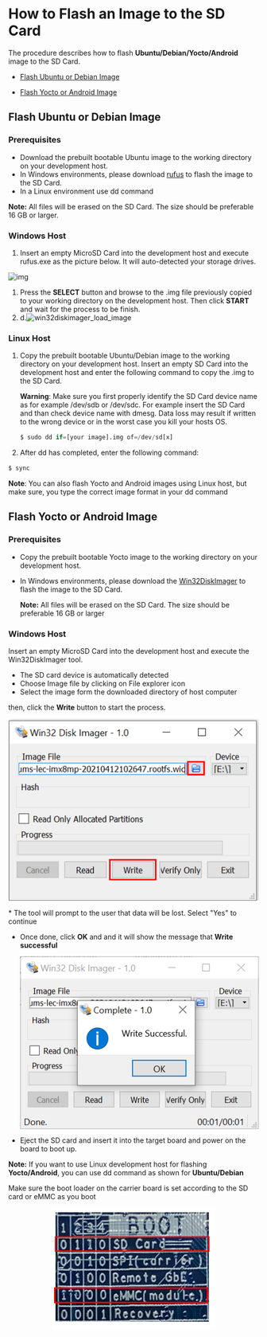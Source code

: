 <div class = "bullets">

# How to Flash an Image to the SD Card
The procedure describes how to flash **Ubuntu/Debian/Yocto/Android** image to the SD Card.

* [Flash Ubuntu or Debian Image](#Flash-Ubuntu-or-Debian-Image)

* [Flash Yocto or Android Image](#Flash-Yocto-or-Android-Image)    

## Flash Ubuntu or Debian Image

### Prerequisites

- Download the prebuilt bootable Ubuntu image to the working directory on your development host.
- In Windows environments, please download [rufus](https://rufus.ie/) to flash the image to the SD Card.
- In a Linux environment use dd command

 **Note:** All files will be erased on the SD Card. The size should be preferable 16 GB or larger. 

### Windows Host

1. Insert an empty MicroSD Card into the development host and execute rufus.exe as the picture below. It will auto-detected your storage drives.

![img](https://docs.ipi.wiki/smarc-ipi/ipi-smarc-px30/HowToFlashImage.assets/rufus_1.png)

1. Press the **SELECT** button and browse to the .img file previously copied to your working directory on the development host. Then click **START** and wait for the process to be finish.
2. d.![win32diskimager_load_image](https://docs.ipi.wiki/smarc-ipi/ipi-smarc-px30/HowToFlashImage.assets/rufus_2.png)

### Linux Host

1. Copy the prebuilt bootable Ubuntu/Debian image to the working directory on your development host. Insert an empty SD Card into the development host and enter the following command to copy the .img to the SD Card.

   **Warning**: Make sure you first properly identify the SD Card device name as for example /dev/sdb or /dev/sdc. For example insert the SD Card and than check device name with dmesg. Data loss may result if written to the wrong device or in the worst case you kill your hosts OS.

   ```python
   $ sudo dd if=[your image].img of=/dev/sd[x]
   ```

2. After dd has completed, enter the following command:


  ```python
  $ sync
  ```
**Note**: You can also flash Yocto and Android images using Linux host, but make sure, you type the correct image format in your dd command

## Flash Yocto or Android Image

### Prerequisites

- Copy the prebuilt bootable Yocto image to the working directory on your development host.

- In Windows environments, please download the [Win32DiskImager](https://win32diskimager.download/) to flash the image to the SD Card.

  **Note:** All files will be erased on the SD Card. The size should be preferable 16 GB or larger

### Windows Host

Insert an empty MicroSD Card into the development host and execute the Win32DiskImager tool.

- The SD card device is automatically detected
- Choose Image file by clicking on File explorer icon
- Select the image form the downloaded directory of host computer

then, click the **Write** button to start the process.


<img src="HowToFlashImageSD.assets\win32_1.PNG" alt="logo" style="zoom:100%; margin-left: auto; margin-right: auto; display: block;" />

\* The tool will prompt to the user that data will be lost. Select "Yes" to continue

- Once done, click **OK** and and it will show the message that **Write successful**

  <img src="HowToFlashImageSD.assets\win32_2.PNG" alt="logo" style="zoom:100%; margin-left: auto; margin-right: auto; display: block;" />

- Eject the SD card and insert it into the target board and power on the board to boot up.

**Note:** If you want to use Linux development host for flashing **Yocto/Android**, you can use dd command as shown for **Ubuntu/Debian**

Make sure the boot loader on the carrier board is set according to the SD card or eMMC as you boot

<img src="HowToFlashImageSD.assets\Boot_loader.PNG" alt="logo" style="zoom:100%; margin-left: auto; margin-right: auto; display: block;" />


</div> 